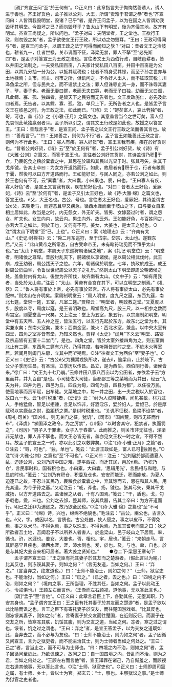 <!-- { "loadSidebar": true } -->
　　[疏]“齐宣王问”至“於王何有”。○正义曰：此章指言夫子恂恂然善诱人，诱人进于善也。齐王好货色，孟子推以公刘、大王，所谓“责难于君谓之恭”者也“齐宣问曰：人皆谓我毁明堂，毁诸？已乎”者，是齐王问孟子，以为在国之人皆谓劝我毁坏其明堂。今毁坏之已？而勿毁坏乎？鲁太山下有明堂，後为齐侵其地，故齐有明堂。齐宣王尚疑之，所以问也。“孟子对曰：夫明堂者，王之堂也。王欲行王政，则勿毁之矣”者，孟子欲使宣王行王政，所以劝之勿毁耳。“王曰：王政可得闻与”者，是宣王问孟子，以谓王政之法宁可得而闻知之欤？“对曰：昔者文王之治岐也，耕者九一，仕者世禄，关市讥而不征，泽梁无禁，罪人不孥”至“必先斯四”者，是孟子对答宣王为王政之法也。言往者文王为西伯行政，自岐邑耕者，皆以井田之法制之，一夫受私田百亩，八夫家计受私田八百亩，井田中百亩是为公田，以其九分抽一分为公，以抵其赋税也；仕者不特身受其禄，而至子孙之世亦与土地禄焉；关市，司关、司市之所，但讥问之，不令奸人出入，而不征取其税；川泽鱼梁之所，但与民共之，而不设禁止之法；罪人但诛辱止其一身，而不诛辱其妻子，孥，妻子也。老而无妻曰鳏，老而无夫曰寡，老而无子曰独，幼而无父曰孤，凡此鳏、寡、孤、独四者，是皆天下之民穷而无告者也。文王发政施仁，必先及此四者焉。无告者，以其鳏、寡、孤、独，单只上下，无所告者之人也。是皆孟子言文王在岐邑之时，为王政之法，如此而已。“《诗》云：“哿矣富人，哀此茕独”者，哿，可也，盖《诗》之《小雅·正月》之篇文也。其意盖言当今之世可矣，富人但先哀悯此茕独羸弱者耳。孟子所以引之，谓其文王行政是如此也，故援之以答宣王。“王曰：善哉言乎”者，是宣王问、孟子答之以文王行王政之法而善其言也。故曰：“善哉言乎。”“曰：王如善之，则何为不行”者，孟子言王如能善此王政之言，则何为不行此也。“王曰：寡人有疾，寡人好货”者，宣王言我有疾，疾在於好货财也。“昔者公刘好货，《诗》云”至“於王何有”者，孟子引公刘好货，故《诗》有《大雅·公刘》之篇文，而答于宣王也。言往者公刘好其货财，其诗盖谓乃积于仓，乃裹乾食之粮於橐囊之中，其思在於辑和其民以光显于时。张其弓矢，执其干戈斧钺，告其士卒曰：为女方开道路而行。如此，故居者有积于仓，行者有粮裹于囊，然後可以曰方开道路而行。王如能好货，与民人同之，亦若公刘之如此，则於王也何有不可。云“橐囊”者，大曰囊，小曰橐也。爰，曰也。“王曰寡人有疾，寡人好色”者，是宣王又言我有疾，疾在於好色也。“对曰：昔者太王好色，爱厥妃，《诗》云”至“於何有”者，是孟子又引太王好色，故《诗·大雅·绵》之篇文也，答宣王也。父，大王名也。古公，号也。言往者太王好色，爱厥妃，其诗盖谓古公父，来朝走马，而避恶且早又疾急，循西水涯而至于岐山之下，曰与姜女自来相土居如此，故当是之时，内无怨女，外无旷夫。皆男、女嫁娶过时者，谓之怨女、旷夫也。女生向内，故云内。男生向外，故云外。王如能好色，与百姓同之，亦若大王之如此，则於王也，又何有不可。姜女，大姜也，是太王之妃也。○注“谓太山下明堂”至“已，止也”。○正义曰：案《地理志》云：“齐南有太山。”《史记·封禅书》云：“舜二月东巡狩，至于岱宗。岱宗，太山也。遂觐东后。”又云：“此山黄帝之所常游，自古受命帝王，未有睹符瑞见而不臻乎太山也。”云“太山下明堂，本周天子东巡狩朝诸侯之地”，案《礼记·明堂位》云：“明堂者，明诸侯之尊卑。昔殷纣乱天下，脯诸侯以享诸侯。是以周公相武伐纣。武王崩，成王幼弱，周公践天子之位。六年，朝诸侯於明堂。七年，执政於成王。成王封周公於曲阜，令鲁世世祀周公以天子之礼乐。”然则太山下明堂即周公朝诸侯之处。盖鲁封内有太山，後尝为齐所伐，故齐南有太山。《文中子》云：“如有用我者，当处於太山矣。”注云：“太山，黄帝有合宫在其下，可以立明堂之制焉。”《礼器》云：“鲁人将有事於上帝，必先有事於郊宫。齐人将有事於太山，必先有事於配林。”则太山在齐明矣。案周制明堂云：“周人明堂，度九尺之筵，东西九筵，南北七筵，堂崇一筵，五室，凡室二筵。”贾释云：“明堂者，明政教之堂。”又夏度以步，殷度以寻，周度以筵，是王者明政也。周堂高九尺，殷三尺，以一相参之数而卑宫室，则夏堂高一尺矣。又上注云：堂上为五室，象五行，以宗庙制如明堂，明堂中有五天帝、五人神之座，皆法五行，以五行先起於东方，故东北之堂为木，其实兼水矣；东南火室矣，兼木；西南金室，兼火：西北水室，兼金。以中央太室有四堂，四角之室亦皆有堂，乃知义然也。贾释《太史》“闰月”下义云“明堂、路寝及宗庙皆有五室十二堂门”，是也。四角之堂，皆於太室外接四角为之，则五室南北止有二筵，东西角二筵有六尺，乃得其度。若听朔皆於时之堂，不於木火等室居。若闰月则阖门左扉，立其中而听朔焉。○注“往者文王为西伯”至“妻子也”。○正义曰：《史记》云：“古公父为獯鬻戎狄所攻，遂去，逾梁山，止於岐下。古公少子季历生昌，有圣瑞，立季历以传昌。昌立，是为西伯。西伯阴行善，诸侯皆来。”徐广曰：“文王九十七乃崩。”云修井田八家八百亩以为公田者，亦依孟子云“方里而井，井九百亩”是也。小司徒佐大司徒，当都鄙三等之菜地而为井田，经云“九夫为井，四井为邑，四邑为丘，四丘为甸，四甸为县，四县为都”，以任役万民，使营地事而贡军赋，出车徒。又菜地之中，每一井之田，出一夫之税以入於官也，故曰九一也。云“纣时税重”者，《史记》云：“纣为人资辨捷疾，闻见甚敏，材力过人，手格猛兽，智足以拒谏，言足以饰非，好酒淫乐，嬖於妇人。爱妲已，於是厚赋税以实鹿台之财，盈距桥之栗。”是纣时税重也。“关讥不征税，鱼梁不设禁”者，《周礼·司关》“国凶札，则无关门之征，犹讥”，《司市》“国凶荒，则市无征而作布”，《泽虞》“掌国泽之政令，为之厉禁”，《川衡》“以时舍其守，犯禁者，执而罚之”，《司厉》“男子入于罪隶，女子入于舂藁”。此而推之，则关市非无征也，泽梁非无禁也，罪人非不孥也，而文王必皆无者，盖亦见文王权一时之宜，不得不然耳。故孟子於宣王之一时，亦以此引之以救弊矣。○注“《诗·小雅·正月》之篇”者。○注云：“哿，可也”，“独，单也”。笺云：“此言王政如是，富人已可独困也。”○注“《诗·大雅·公刘》之篇也”至“不可也”。○正义曰：注云：“公刘居於邰而遭夏人乱，迫逐公刘，公刘乃辟中国之难，遂平西戎，而迁其民，邑於焉。‘乃积乃仓’，言民事时和，国有积仓也。小曰橐，大曰囊。‘思辑用光’，言民相与和睦，与显於时也。”笺云：“公刘乃有积仓，积委及仓也。安安而能迁，积而能散，为夏人迫逐已之故，不忍斗其民乃，裹粮食於橐囊之中，弃其馀而去，思在和其人民，用光其道，为今子孙之基。”又毛注云：“戚，斧也。扬，钺也。张其弓矢，秉其干戈戚扬，以方开道路去之。盖诸侯之从者，十有八国焉。”笺云：“干，盾也。戈，勾矛戟也。爰，曰也。公刘之去邰，整其师，设其兵器，告其士卒曰：为方开道而行。明已之迁非为迫逐之，故乃欲全民也。”○注“《诗·大雅·绵》之篇也”至“不可乎”。正义曰：“《绵》诗，兴也，绵绵不绝貌也。”毛注云：“古公，豳公也，古言久也。父，字。或因以名，言质也。古公处豳，狄人侵之，事之以皮币，不得免焉，事之以犬马，不得免焉，事之以珠玉，不得免焉。乃属其耆老而告之曰：狄之所欲者吾土地，吾闻君子不以所养人者害人。於逾梁山，邑于岐山之下居焉。率，循也。浒，水涯也。姜女，大姜也。胥，相也。宇，居也。”笺云：“来朝走马，言其辞恶早且疾也。循西水涯，涯，漆水侧也。爰，於也。及，与也。聿，自也。於是与其妃大姜自来相可居者。著大姜之贤知也。”
　　●卷二下·梁惠王章句下
　　孟子谓齐宣王曰：“王之臣有托其妻子於其友而之楚游者，（假此言以为喻。）比其反也，则冻馁其妻子，则如之何？”（言无友道，当如之何。）王曰：“弃之。”（言当弃之，绝友道也。）曰：“士师不能治士，则如之何？”（士师，狱官吏也。不能治狱，当如之何。）王曰：“已之。”（已之者，去之也。）曰：“四境之内不治，则如之何？”（境内之事，王所当理，不胜其任，当如之何。孟子以此动王心，令戒惧也。）王顾左右而言他。（王惭而左右顾视，道他事，无以答此言也。）
　　[疏]“孟子”至“言他”。○正义曰：此章言君臣上下，各勤其任，无堕其职，乃安其身也。“孟子谓齐宣王曰：王之臣有托其妻子於其友而之楚游”者，是孟子欲以此比喻而讽之也，言王之臣下有寄托妻子於交友，而往楚国游戏者。“比其反也，则冻馁其妻子，则如之何”者，言寄妻子於交友而往楚国，在近则反归，而妻子在交友之所，皆寒冻其肤，饥馁其腹，则为交友之道，当如之何。冻者，寒之过之谓也。馁者，饥之过之谓也。“王曰：弃之”者，是宣王答孟子，以为交友之道既如此，当弃去之，而不必与为友也。“曰：士师不能治士，则为如之何”者，孟子因循又问宣王，言为之狱吏者，而不能主治其士，则为士师者当如之何处之。“王曰：己之”者，言当止之，而不可与为士师也。“曰：四境之内不治，则如之何”者，孟子因循问至於此，乃欲讽谏之，故问之曰：自一国四境之内，皆乱而不治，则为之君，当如之何处之。“王顾左右而言他”者，宣王知罪在诸己，乃自惭羞之，而顾视左右道其他事，无以答此言也。○注“士师，狱官吏也”。○正义曰：士师即周司寇之属，有士师、乡士，皆以士为官。郑玄云：“士，察也。主察狱讼之事。”是士师为狱官之吏者也。
